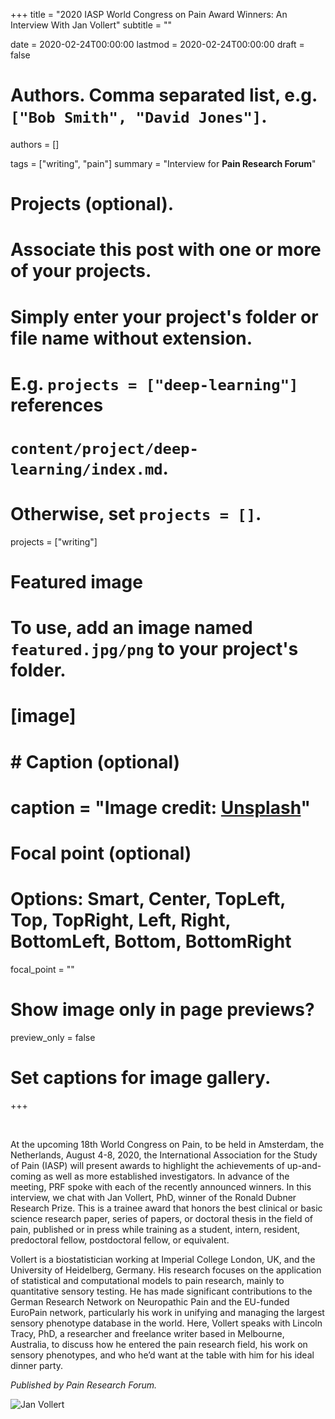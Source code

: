+++
title = "2020 IASP World Congress on Pain Award Winners: An Interview With Jan Vollert"
subtitle = ""

date = 2020-02-24T00:00:00
lastmod = 2020-02-24T00:00:00
draft = false

# Authors. Comma separated list, e.g. `["Bob Smith", "David Jones"]`.
authors = []

tags = ["writing", "pain"]
summary = "Interview for **Pain Research Forum**"

# Projects (optional).
#   Associate this post with one or more of your projects.
#   Simply enter your project's folder or file name without extension.
#   E.g. `projects = ["deep-learning"]` references 
#   `content/project/deep-learning/index.md`.
#   Otherwise, set `projects = []`.
projects = ["writing"]

# Featured image
# To use, add an image named `featured.jpg/png` to your project's folder. 
# [image]
#   # Caption (optional)
#   caption = "Image credit: [**Unsplash**](https://unsplash.com/photos/CpkOjOcXdUY)"

  # Focal point (optional)
  # Options: Smart, Center, TopLeft, Top, TopRight, Left, Right, BottomLeft, Bottom, BottomRight
  focal_point = ""

  # Show image only in page previews?
  preview_only = false

# Set captions for image gallery.

+++

<br/>

At the upcoming 18th World Congress on Pain, to be held in Amsterdam, the Netherlands, August 4-8, 2020, the International Association for the Study of Pain (IASP) will present awards to highlight the achievements of up-and-coming as well as more established investigators. In advance of the meeting, PRF spoke with each of the recently announced winners. In this interview, we chat with Jan Vollert, PhD, winner of the Ronald Dubner Research Prize. This is a trainee award that honors the best clinical or basic science research paper, series of papers, or doctoral thesis in the field of pain, published or in press while training as a student, intern, resident, predoctoral fellow, postdoctoral fellow, or equivalent.

Vollert is a biostatistician working at Imperial College London, UK, and the University of Heidelberg, Germany. His research focuses on the application of statistical and computational models to pain research, mainly to quantitative sensory testing. He has made significant contributions to the German Research Network on Neuropathic Pain and the EU-funded EuroPain network, particularly his work in unifying and managing the largest sensory phenotype database in the world. Here, Vollert speaks with Lincoln Tracy, PhD, a researcher and freelance writer based in Melbourne, Australia, to discuss how he entered the pain research field, his work on sensory phenotypes, and who he’d want at the table with him for his ideal dinner party.

*Published by Pain Research Forum.*

![Jan Vollert](/img/JanVollertFeatured.jpg)

